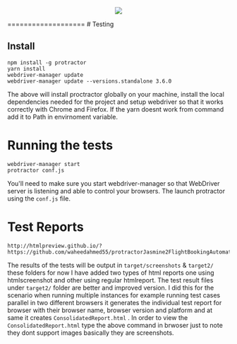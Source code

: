 <p align="center">
  <img src="https://rawgithub.com/jasmine/jasmine/master/images/jasmine-horizontal.svg">
</p>
===================
# Testing

## Install

```shell
npm install -g protractor
yarn install
webdriver-manager update
webdriver-manager update --versions.standalone 3.6.0
```

The above will install proctractor globally on your machine, install the local dependencies needed for the project and setup webdriver so that it works correctly with Chrome and Firefox.
If the yarn doesnt work from command add it to Path in envirnoment variable. 

# Running the tests

```shell
webdriver-manager start
protractor conf.js
```

You'll need to make sure you start webdriver-manager so that WebDriver server is listening and able to control your browsers. The launch protractor using the `conf.js` file.


# Test Reports

```shell
http://htmlpreview.github.io/?https://github.com/waheedahmed55/protractorJasmine2FlightBookingAutomation/blob/master/target2/ConsolidatedReport.html
```

The results of the tests will be output in `target/screenshots` & `target2/` these folders for now I have added two types of html reports one using htmlscreenshot and other using regular htmlreport. The test result files under `target2/` folder are better and improved version. I did this for the scenario when running multiple instances for example running test cases parallel in two different browsers it generates the individual test report for browser with their browser name, browser version and platform and at same it creates `ConsolidatedReport.html` . In order to view the `ConsolidatedReport.html` type the above command in brwoser just to note they dont support images basically they are screenshots.